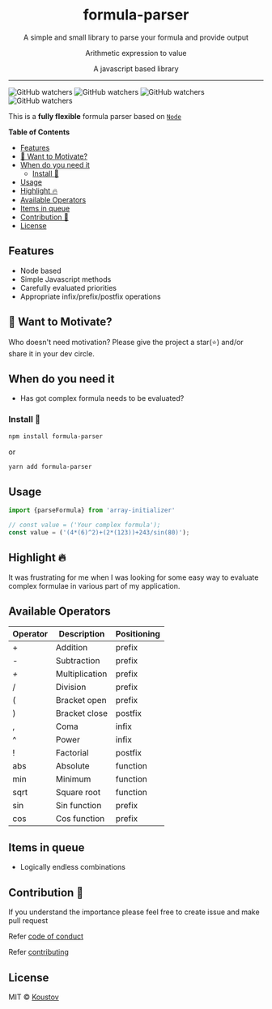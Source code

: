 <div align="center">

   <p>
    <h1>formula-parser</h1>
  </p>
  <p>
     A simple and small library to parse your formula and provide output
  </p>
  <p>
     Arithmetic expression to value
  </p>
  <p>A javascript based library</p>

  <p>

  </p>
</div>

---

![GitHub watchers](https://img.shields.io/github/watchers/koustov/formula-parser.svg?logo=github&label=Watch) ![GitHub watchers](https://img.shields.io/github/issues/koustov/formula-parser?logo=github&label=Issues) ![GitHub watchers](https://img.shields.io/github/stars/koustov/formula-parser?logo=github&label=Stars) ![GitHub watchers](https://img.shields.io/npm/dt/js-formula-parser.svg?logo=npm&label=downloads)

This is a **fully flexible** formula parser based on [`Node`](https://nodejs.org/en/)

**Table of Contents**

- [Features](#features)
- [🤲 Want to Motivate?](#-want-to-motivate)
- [When do you need it](#when-do-you-need-it)
  - [Install 🐙](#install-)
- [Usage](#usage)
- [Highlight 🔥](#highlight-)
- [Available Operators](#available-operators)
- [Items in queue](#items-in-queue)
- [Contribution 🍰](#contribution-)
- [License](#license)


## Features

- Node based
- Simple Javascript methods
- Carefully evaluated priorities
- Appropriate infix/prefix/postfix operations

## 🤲 Want to Motivate?

Who doesn't need motivation? Please give the project a star(⭐) and/or share it in your dev circle.

<!-- ## Many Thanks to all the `Stargazers` who has supported this project with stars(⭐)

[![Stargazers repo roster for @koustov/array-initializer](https://reporoster.com/stars/koustov/array-initializer)](https://github.com/koustov/array-initializer/stargazers) -->

## When do you need it

- Has got complex formula needs to be evaluated?


### Install 🐙

```bash
npm install formula-parser
```

or

```bash
yarn add formula-parser
```

## Usage
```js
import {parseFormula} from 'array-initializer'

// const value = ('Your complex formula');
const value = ('(4*(6)^2)+(2*(123))+243/sin(80)');
```
## Highlight 🔥

It was frustrating for me when I was looking for some easy way to evaluate complex formulae in various part of my application.

## Available Operators

|Operator|Description | Positioning|
|---|---|---|
|+|Addition|prefix|
|-|Subtraction |prefix|
|*+*|Multiplication|prefix|
|/|Division|prefix|
|(|Bracket open|prefix|
|)|Bracket close|postfix|
|,|Coma|infix|
|^|Power|infix|
|!|Factorial|postfix|
|abs|Absolute|function|
|min|Minimum|function|
|sqrt|Square root|function|
|sin|Sin function|prefix|
|cos|Cos function|prefix|

## Items in queue

- Logically endless combinations

## Contribution 🍰

If you understand the importance please feel free to create issue and make pull request

Refer [code of conduct ](./CODE_OF_CONDUCT.md)

Refer [contributing ](./CONTRIBUTING.md)

## License

MIT © [Koustov](https://github.com/koustov)


